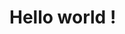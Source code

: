 <!DOCTYPE html>
<html>
<head>
  <link width="16" rel="icon" type="image/x-icon" href="https://user-images.githubusercontent.com/78603128/173074102-092cdf7e-5280-4e6c-9e91-73dd1970054a.png">
</head>
<body>

<h1>Hello world !</h1>


</body>
</html>

